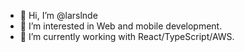 - 👋 Hi, I’m @larslnde
- 👀 I’m interested in Web and mobile development.
- 🌱 I’m currently working with React/TypeScript/AWS.

<!---
larslnde/larslnde is a ✨ special ✨ repository because its `README.md` (this file) appears on your GitHub profile.
You can click the Preview link to take a look at your changes.
--->
